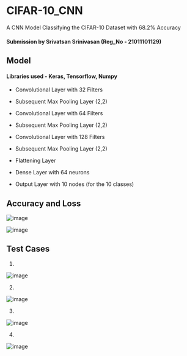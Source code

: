 # CIFAR-10_CNN
A CNN Model Classifying the CIFAR-10 Dataset with 68.2% Accuracy


#### Submission by Srivatsan Srinivasan (Reg_No - 21011101129)

## Model

#### Libraries used - Keras, Tensorflow, Numpy

- Convolutional Layer with 32 Filters
- Subsequent Max Pooling Layer (2,2)

- Convolutional Layer with 64 Filters
- Subsequent Max Pooling Layer (2,2)


- Convolutional Layer with 128 Filters
- Subsequent Max Pooling Layer (2,2)

- Flattening Layer

- Dense Layer with 64 neurons
- Output Layer with 10 nodes (for the 10 classes)

## Accuracy and Loss

![image](https://user-images.githubusercontent.com/100481554/231736514-d3410522-5004-460f-8da6-6c46e36ba612.png)

![image](https://user-images.githubusercontent.com/100481554/231736566-a6909a9d-5c9a-48b0-937d-b49548572b59.png)


## Test Cases

1. 

![image](https://user-images.githubusercontent.com/100481554/231736788-0d1e2dd1-481a-4d39-81df-f5a8b7106bcd.png)


2. 

![image](https://user-images.githubusercontent.com/100481554/231736856-da55b356-84e6-44ef-b3ce-10abcb6af443.png)


3.

![image](https://user-images.githubusercontent.com/100481554/231736930-6d45c1b9-f070-4a44-a923-022553c8f348.png)


4.

![image](https://user-images.githubusercontent.com/100481554/231737004-4e238b8c-cd3a-436e-bbd3-3763ed111149.png)





